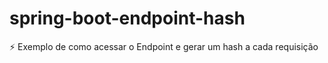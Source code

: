 # spring-boot-endpoint-hash
:zap: Exemplo de como acessar o Endpoint e gerar um hash a cada requisição
